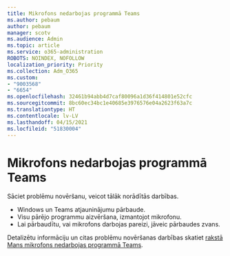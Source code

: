 ```yaml
---
title: Mikrofons nedarbojas programmā Teams
ms.author: pebaum
author: pebaum
manager: scotv
ms.audience: Admin
ms.topic: article
ms.service: o365-administration
ROBOTS: NOINDEX, NOFOLLOW
localization_priority: Priority
ms.collection: Adm_O365
ms.custom:
- "9003568"
- "6654"
ms.openlocfilehash: 32461b94abb4d7caf80096a1d36f414801e52cfc
ms.sourcegitcommit: 8bc60ec34bc1e40685e3976576e04a2623f63a7c
ms.translationtype: HT
ms.contentlocale: lv-LV
ms.lasthandoff: 04/15/2021
ms.locfileid: "51830004"
---
```

# <a name="microphone-isnt-working-in-teams"></a>Mikrofons nedarbojas programmā Teams

Sāciet problēmu novēršanu, veicot tālāk norādītās darbības.

- Windows un Teams atjauninājumu pārbaude.
- Visu pārējo programmu aizvēršana, izmantojot mikrofonu.
- Lai pārbaudītu, vai mikrofons darbojas pareizi, jāveic pārbaudes zvans.

Detalizētu informāciju un citas problēmu novēršanas darbības skatiet [rakstā Mans mikrofons nedarbojas programmā Teams](https://support.microsoft.com/office/666d1123-9dd0-4a31-ad2e-a758b204f33a).
